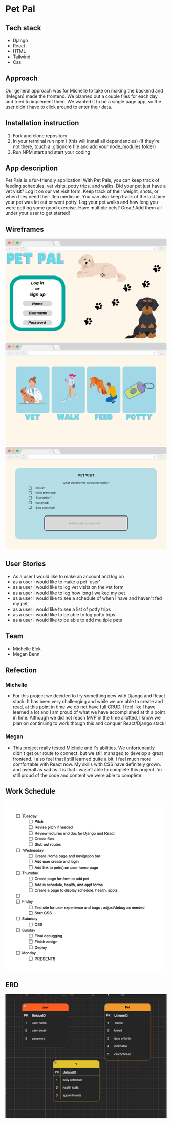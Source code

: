 # Pet Pal

## Tech stack
- Django
- React
- HTML
- Tailwind
- Css

## Approach
Our general approach was for Michelle to take on making the backend and I(Megan) made the frontend. We planned out a couple files for each day and tried to implement them. We wanted it to be a single page app, so the user didn't have to click around to enter their data.

## Installation instruction
1. Fork and clone repository
2. In your terminal run npm i (this will install all dependancies)
(if they're not there, touch a .gitignore file and add your node_modules folder)
3. Run NPM start and start your coding 


## App description
Pet Pals is a fur-friendly application! With Pet Pals, you can keep track of feeding schedules, vet visits, potty trips, and walks. Did your pet just have a vet visit? Log it on our vet visit form. Keep track of their weight, shots, or when they need their flea medicine. You can also keep track of the last time your pet was let out or went potty. Log your pet walks and how long you were getting some good exercise. Have multiple pets? Great! Add them all under your user to get started!

## Wireframes
![wireframe](./Pet-Pal-Wireframe/Login.png)
![wireframe](./Pet-Pal-Wireframe/Selection-page.png)
![wireframe](./Pet-Pal-Wireframe/Vet-visit-form.png)

## User Stories
- As a user I would like to make an account and log on
- as a user I would like to make a pet 'user' 
- as a user I would like to log vet visits on the vet form
- as a user I would like to log how long i walked my pet
- as a user i would like to see a schedule of when i have and haven't fed my pet
- as a user i would like to see a list of potty trips
- as a user i would like to be able to log potty trips
- as a user i would like to be able to add multiple pets

## Team
- Michelle Elek
- Megan Benn

## Refection
### Michelle
- For this project we decided to try something new with Django and React stack. It has been very challenging and while we are able to create and read, at this point in time we do not have full CRUD. I feel like I have learned a lot and I am proud of what we have accomplished at this point in time.
Although we did not reach MVP in the time allotted, I know we plan on continuing to work though this and conquer React/Django stack!
### Megan
- This project really tested Michele and I's abilities. We unfortuneatly didn't get our route to connect, but we still managed to develop a great frontend. I also feel that I still learned quite a bit, i feel much more comfortable with React now. My skills with CSS have definitely grown. and overall as sad as it is that i wasn't able to complete this project i'm still proud of the code and content we were able to complete. 
## Work Schedule

![Schedule](./Pet-Pal-Wireframe/Work-schedule.png)

## ERD
![ERD](./Pet-Pal-Wireframe/ERD.png)
